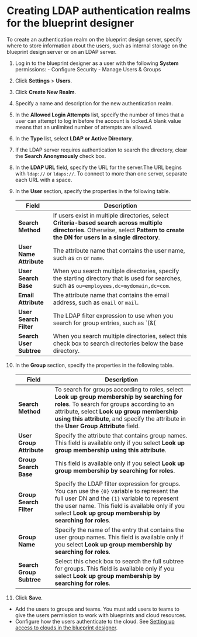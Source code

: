 # Creating LDAP authentication realms for the blueprint designer

To create an authentication realm on the blueprint design server, specify where to store information about the users, such as internal storage on the blueprint design server or on an LDAP server.

1.   Log in to the blueprint designer as a user with the following **System** permissions: 
    -   Configure Security
    -   Manage Users & Groups
2.  Click **Settings** \> **Users**.
3.  Click **Create New Realm**. 
4.  Specify a name and description for the new authentication realm.
5.  In the **Allowed Login Attempts** list, specify the number of times that a user can attempt to log in before the account is locked.A blank value means that an unlimited number of attempts are allowed.
6.  In the **Type** list, select **LDAP or Active Directory**.
7.  If the LDAP server requires authentication to search the directory, clear the **Search Anonymously** check box.
8.  In the **LDAP URL** field, specify the URL for the server.The URL begins with `ldap://` or `ldaps://`. To connect to more than one server, separate each URL with a space.
9.  In the **User** section, specify the properties in the following table.

    |Field|Description|
    |-----|-----------|
    |**Search Method**|If users exist in multiple directories, select **Criteria-based search across multiple directories**. Otherwise, select **Pattern to create the DN for users in a single directory**.|
    |**User Name Attribute**|The attribute name that contains the user name, such as `cn` or `name`.|
    |**User Search Base**|When you search multiple directories, specify the starting directory that is used for searches, such as `ou=employees,dc=mydomain,dc=com`.|
    |**Email Attribute**|The attribute name that contains the email address, such as `email` or `mail`.|
    |**User Search Filter**|The LDAP filter expression to use when you search for group entries, such as `(&(|(mail={0})(cn={0}))(objectclass=ePerson))`. The user name replaces the \{1\} variable in the search pattern, and the full user DN replaces the \{0\} variable. If the value is not part of the DN pattern, enclose the value in parenthesis, for example, `(accountName={0})`. For more information, see the help information for your LDAP server and look for information about creating user search filters.|
    |**Search User Subtree**|When you search multiple directories, select this check box to search directories below the base directory.|

10. In the **Group** section, specify the properties in the following table.

    |Field|Description|
    |-----|-----------|
    |**Search Method**|To search for groups according to roles, select **Look up group membership by searching for roles**. To search for groups according to an attribute, select **Look up group membership using this attribute**, and specify the attribute in the **User Group Attribute** field.|
    |**User Group Attribute**|Specify the attribute that contains group names. This field is available only if you select **Look up group membership using this attribute**.|
    |**Group Search Base**|This field is available only if you select **Look up group membership by searching for roles**.|
    |**Group Search Filter**|Specify the LDAP filter expression for groups. You can use the `{0}` variable to represent the full user DN and the `{1}` variable to represent the user name. This field is available only if you select **Look up group membership by searching for roles**.|
    |**Group Name**|Specify the name of the entry that contains the user group names. This field is available only if you select **Look up group membership by searching for roles**.|
    |**Search Group Subtree**|Select this check box to search the full subtree for groups. This field is available only if you select **Look up group membership by searching for roles**.|

11. Click **Save**.

-   Add the users to groups and teams. You must add users to teams to give the users permission to work with blueprints and cloud resources.
-   Configure how the users authenticate to the cloud. See [Setting up access to clouds in the blueprint designer](security_auth_bds.md).

